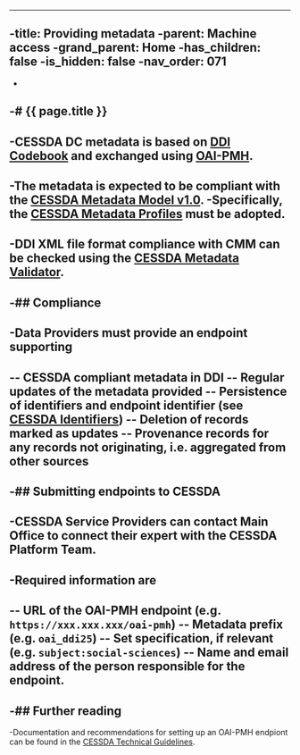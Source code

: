 ----
-title: Providing metadata
-parent: Machine access
-grand_parent: Home
-has_children: false
-is_hidden: false
-nav_order: 071
----
-
-# {{ page.title }}
-
-CESSDA DC metadata is based on [DDI Codebook](https://ddialliance.org/Specification/DDI-Codebook/2.5/) and exchanged using [OAI-PMH](https://www.openarchives.org/pmh/).
-
-The metadata is expected to be compliant with the [CESSDA Metadata Model v1.0](https://zenodo.org/record/3543756).
-Specifically, the [CESSDA Metadata Profiles](https://cmv.cessda.eu/documentation/profiles.html) must be adopted.
-
-DDI XML file format compliance with CMM can be checked using the [CESSDA Metadata Validator](https://cmv.cessda.eu).
-
-## Compliance
-
-Data Providers must provide an endpoint supporting
-
-- CESSDA compliant metadata in DDI
-- Regular updates of the metadata provided
-- Persistence of identifiers and endpoint identifier (see [CESSDA Identifiers](https://docs.tech.cessda.eu/metadata/oai-pmh-identifiers.html))
-- Deletion of records marked as updates
-- Provenance records for any records not originating, i.e. aggregated from other sources
-
-## Submitting endpoints to CESSDA
-
-CESSDA Service Providers can contact Main Office to connect their expert with the CESSDA Platform Team.
-
-Required information are
-
-- URL of the OAI-PMH endpoint (e.g. `https://xxx.xxx.xxx/oai-pmh`)
-- Metadata prefix (e.g. `oai_ddi25`)
-- Set specification, if relevant (e.g. `subject:social-sciences`)
-- Name and email address of the person responsible for the endpoint.
-
-## Further reading
-
-Documentation and recommendations for setting up an OAI-PMH endpiont can be found in the [CESSDA Technical Guidelines](https://docs.tech.cessda.eu/metadata/oai-pmh-provider-guidelines.html).
